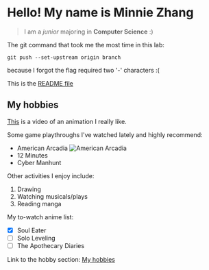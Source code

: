 # Hello! My name is Minnie Zhang
> I am a *junior* majoring in **Computer Science** :)

The git command that took me the most time in this lab:
```
git push --set-upstream origin branch
```
because I forgot the flag required two '-' characters :(

This is the [README file](README.md)

## My hobbies

[This](https://www.youtube.com/watch?v=jKh-DP89FPY&list=PLdhF_0MdyhADpRkQQmy9gWAIfdgfgWrWG&index=2) is a video of an animation I really like.

Some game playthroughs I've watched lately and highly recommend:
- American Arcadia
  ![American Arcadia](https://www.google.com/url?sa=i&url=https%3A%2F%2Fwww.americanarcadiagame.com%2F&psig=AOvVaw3ftbQDQR3kf0LZRRxgnEeY&ust=1743799761024000&source=images&cd=vfe&opi=89978449&ved=0CBQQjRxqFwoTCLCt27zevIwDFQAAAAAdAAAAABAE)
- 12 Minutes
- Cyber Manhunt

Other activities I enjoy include:
1. Drawing
2. Watching musicals/plays
3. Reading manga

My to-watch anime list:
- [x] Soul Eater
- [ ] Solo Leveling
- [ ] The Apothecary Diaries

Link to the hobby section: [My hobbies](#my-hobbies)


